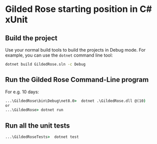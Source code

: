 # Gilded Rose starting position in C# xUnit

## Build the project

Use your normal build tools to build the projects in Debug mode.
For example, you can use the `dotnet` command line tool:

``` cmd
dotnet build GildedRose.sln -c Debug
```

## Run the Gilded Rose Command-Line program

For e.g. 10 days:

``` cmd
...\GildedRose\bin\Debug\net8.0>  dotnet .\GildedRose.dll @(10)
or 
...\GildedRose> dotnet run
```

## Run all the unit tests

``` cmd
...\GildedRoseTests>  dotnet test
```